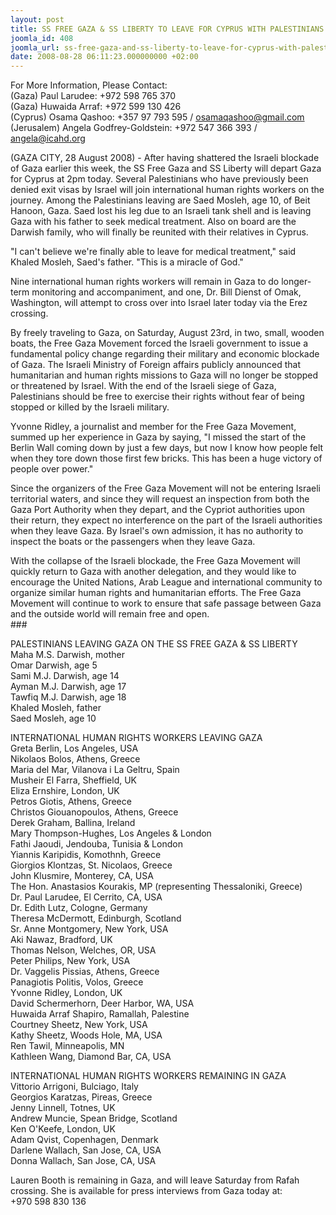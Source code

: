 ```yaml
---
layout: post
title: SS FREE GAZA & SS LIBERTY TO LEAVE FOR CYPRUS WITH PALESTINIANS ON-BOARD
joomla_id: 408
joomla_url: ss-free-gaza-and-ss-liberty-to-leave-for-cyprus-with-palestinians-on-board
date: 2008-08-28 06:11:23.000000000 +02:00
---
```

<p>For More Information, Please Contact:<br />(Gaza) Paul Larudee: +972 598 765 370<br />(Gaza) Huwaida Arraf: +972 599 130 426<br />(Cyprus) Osama Qashoo: +357 97 793 595 / <a href="mailto:osamaqashoo@gmail.com">osamaqashoo@gmail.com</a><br />(Jerusalem) Angela Godfrey-Goldstein: +972 547 366 393 / <a href="mailto:angela@icahd.org">angela@icahd.org</a></p><p>(GAZA CITY, 28 August 2008) - After having shattered the Israeli blockade of Gaza earlier this week, the SS Free Gaza and SS Liberty will depart Gaza for Cyprus at 2pm today. Several Palestinians who have previously been denied exit visas by Israel will join international human rights workers on the journey. Among the Palestinians leaving are Saed Mosleh, age 10, of Beit Hanoon, Gaza. Saed lost his leg due to an Israeli tank shell and is leaving Gaza with his father to seek medical treatment. Also on board are the Darwish family, who will finally be reunited with their relatives in Cyprus.</p><p>&quot;I can't believe we're finally able to leave for medical treatment,&quot; said Khaled Mosleh, Saed's father. &quot;This is a miracle of God.&quot;</p><p>Nine international human rights workers will remain in Gaza to do longer-term monitoring and accompaniment, and one, Dr. Bill Dienst of Omak, Washington, will attempt to cross over into Israel later today via the Erez crossing.</p><p>By freely traveling to Gaza, on Saturday, August 23rd, in two, small, wooden boats, the Free Gaza Movement forced the Israeli government to issue a fundamental policy change regarding their military and economic blockade of Gaza. The Israeli Ministry of Foreign affairs publicly announced that humanitarian and human rights missions to Gaza will no longer be stopped or threatened by Israel. With the end of the Israeli siege of Gaza, Palestinians should be free to exercise their rights without fear of being stopped or killed by the Israeli military.</p><p>Yvonne Ridley, a journalist and member for the Free Gaza Movement, summed up her experience in Gaza by saying, &quot;I missed the start of the Berlin Wall coming down by just a few days, but now I know how people felt when they tore down those first few bricks. This has been a huge victory of people over power.&quot;</p><p>Since the organizers of the Free Gaza Movement will not be entering Israeli territorial waters, and since they will request an inspection from both the Gaza Port Authority when they depart, and the Cypriot authorities upon their return, they expect no interference on the part of the Israeli authorities when they leave Gaza. By Israel's own admission, it has no authority to inspect the boats or the passengers when they leave Gaza.</p><p>With the collapse of the Israeli blockade, the Free Gaza Movement will quickly return to Gaza with another delegation, and they would like to encourage the United Nations, Arab League and international community to organize similar human rights and humanitarian efforts. The Free Gaza Movement will continue to work to ensure that safe passage between Gaza and the outside world will remain free and open. <br />###</p><p>PALESTINIANS LEAVING GAZA ON THE SS FREE GAZA &amp; SS LIBERTY<br />Maha M.S. Darwish, mother<br />Omar Darwish, age 5 <br />Sami M.J. Darwish, age 14<br />Ayman M.J. Darwish, age 17<br />Tawfiq M.J. Darwish, age 18 <br />Khaled Mosleh, father<br />Saed Mosleh, age 10</p><p>INTERNATIONAL HUMAN RIGHTS WORKERS LEAVING GAZA<br />Greta Berlin, Los Angeles, USA<br />Nikolaos Bolos, Athens, Greece<br />Maria del Mar, Vilanova i La Geltru, Spain<br />Musheir El Farra, Sheffield, UK<br />Eliza Ernshire, London, UK<br />Petros Giotis, Athens, Greece<br />Christos Giouanopoulos, Athens, Greece<br />Derek Graham, Ballina, Ireland<br />Mary Thompson-Hughes, Los Angeles &amp; London<br />Fathi Jaoudi, Jendouba, Tunisia &amp; London<br />Yiannis Karipidis, Komothnh, Greece<br />Giorgios Klontzas, St. Nicolaos, Greece<br />John Klusmire, Monterey, CA, USA<br />The Hon. Anastasios Kourakis, MP (representing Thessaloniki, Greece)<br />Dr. Paul Larudee, El Cerrito, CA, USA<br />Dr. Edith Lutz, Cologne, Germany<br />Theresa McDermott, Edinburgh, Scotland<br />Sr. Anne Montgomery, New York, USA<br />Aki Nawaz, Bradford, UK<br />Thomas Nelson, Welches, OR, USA<br />Peter Philips, New York, USA<br />Dr. Vaggelis Pissias, Athens, Greece<br />Panagiotis Politis, Volos, Greece<br />Yvonne Ridley, London, UK<br />David Schermerhorn, Deer Harbor, WA, USA<br />Huwaida Arraf Shapiro, Ramallah, Palestine<br />Courtney Sheetz, New York, USA<br />Kathy Sheetz, Woods Hole, MA, USA<br />Ren Tawil, Minneapolis, MN<br />Kathleen Wang, Diamond Bar, CA, USA</p><p>INTERNATIONAL HUMAN RIGHTS WORKERS REMAINING IN GAZA <br />Vittorio Arrigoni, Bulciago, Italy <br />Georgios Karatzas, Pireas, Greece <br />Jenny Linnell, Totnes, UK<br />Andrew Muncie, Spean Bridge, Scotland <br />Ken O'Keefe, London, UK <br />Adam Qvist, Copenhagen, Denmark<br />Darlene Wallach, San Jose, CA, USA <br />Donna Wallach, San Jose, CA, USA</p><p>Lauren Booth is remaining in Gaza, and will leave Saturday from Rafah crossing. She is available for press interviews from Gaza today at:<br />+970 598 830 136 <br /></p><p><a href=""></a></p>
